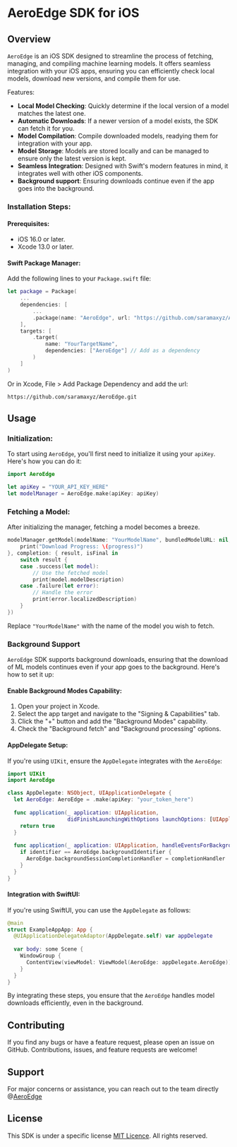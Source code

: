 # AeroEdge SDK for iOS

## Overview

`AeroEdge` is an iOS SDK designed to streamline the process of fetching, managing, and compiling machine learning models. It offers seamless integration with your iOS apps, ensuring you can efficiently check local models, download new versions, and compile them for use.

Features:

- **Local Model Checking**: Quickly determine if the local version of a model matches the latest one.
- **Automatic Downloads**: If a newer version of a model exists, the SDK can fetch it for you.
- **Model Compilation**: Compile downloaded models, readying them for integration with your app.
- **Model Storage**: Models are stored locally and can be managed to ensure only the latest version is kept.
- **Seamless Integration**: Designed with Swift's modern features in mind, it integrates well with other iOS components.
- **Background support**: Ensuring downloads continue even if the app goes into the background.

### Installation Steps:

#### Prerequisites:

- iOS 16.0 or later.
- Xcode 13.0 or later.

#### Swift Package Manager:

Add the following lines to your `Package.swift` file:

```swift
let package = Package(
    ...
    dependencies: [
        ...
        .package(name: "AeroEdge", url: "https://github.com/saramaxyz/AeroEdge.git", branch: "main"), // Add the package
    ],
    targets: [
        .target(
            name: "YourTargetName",
            dependencies: ["AeroEdge"] // Add as a dependency
        )
    ]
)
```

Or in Xcode, File > Add Package Dependency and add the url:  

```url
https://github.com/saramaxyz/AeroEdge.git
```

## Usage

### Initialization:

To start using `AeroEdge`, you'll first need to initialize it using your `apiKey`. Here's how you can do it:

```swift
import AeroEdge

let apiKey = "YOUR_API_KEY_HERE"
let modelManager = AeroEdge.make(apiKey: apiKey)
```

### Fetching a Model:

After initializing the manager, fetching a model becomes a breeze.

```swift
modelManager.getModel(modelName: "YourModelName", bundledModelURL: nil, progress: { progress in
    print("Download Progress: \(progress)")
}, completion: { result, isFinal in
    switch result {
    case .success(let model):
        // Use the fetched model
        print(model.modelDescription)
    case .failure(let error):
        // Handle the error
        print(error.localizedDescription)
    }
})
```

Replace `"YourModelName"` with the name of the model you wish to fetch.

### Background Support

`AeroEdge` SDK supports background downloads, ensuring that the download of ML models continues even if your app goes to the background. Here's how to set it up:

#### Enable Background Modes Capability:

1. Open your project in Xcode.
2. Select the app target and navigate to the "Signing & Capabilities" tab.
3. Click the "+" button and add the "Background Modes" capability.
4. Check the "Background fetch" and "Background processing" options.

#### AppDelegate Setup:

If you're using `UIKit`, ensure the `AppDelegate` integrates with the `AeroEdge`:

```swift
import UIKit
import AeroEdge

class AppDelegate: NSObject, UIApplicationDelegate {
  let AeroEdge: AeroEdge = .make(apiKey: "your_token_here")
  
  func application(_ application: UIApplication,
                   didFinishLaunchingWithOptions launchOptions: [UIApplication.LaunchOptionsKey : Any]? = nil) -> Bool {
    return true
  }
  
  func application(_ application: UIApplication, handleEventsForBackgroundURLSession identifier: String, completionHandler: @escaping () -> Void) {
    if identifier == AeroEdge.backgroundIdentifier {
      AeroEdge.backgroundSessionCompletionHandler = completionHandler
    }
  }
}

```

#### Integration with SwiftUI:

If you're using SwiftUI, you can use the `AppDelegate` as follows:

```swift
@main
struct ExampleAppApp: App {
  @UIApplicationDelegateAdaptor(AppDelegate.self) var appDelegate
  
  var body: some Scene {
    WindowGroup {
      ContentView(viewModel: ViewModel(AeroEdge: appDelegate.AeroEdge))
    }
  }
}

```

By integrating these steps, you ensure that the `AeroEdge` handles model downloads efficiently, even in the background.

## Contributing

If you find any bugs or have a feature request, please open an issue on GitHub. Contributions, issues, and feature requests are welcome!

## Support

For major concerns or assistance, you can reach out to the team directly @[AeroEdge](https://aeroedgeai.com)

## License

This SDK is under a specific license [MIT Licence](https://github.com/saramaxyz/AeroEdge/blob/develop/LICENSE). All rights reserved.
